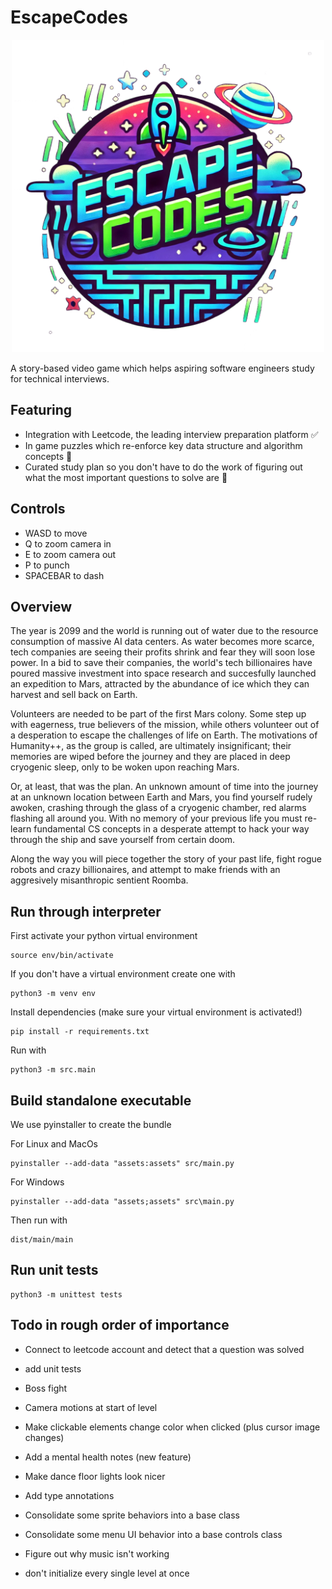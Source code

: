 # EscapeCodes

<div align="center"> 
 <img src="assets/images/logo.png" alt="EscapeCodes logo" width="500"/>
</div>

A story-based video game which helps aspiring software engineers study for technical interviews.

## Featuring
- Integration with Leetcode, the leading interview preparation platform ✅
- In game puzzles which re-enforce key data structure and algorithm concepts 🚧
- Curated study plan so you don't have to do the work of figuring out what the most important questions to solve are 🚧

## Controls
 - WASD to move
 - Q to zoom camera in
 - E to zoom camera out
 - P to punch
 - SPACEBAR to dash

## Overview
The year is 2099 and the world is running out of water due to the resource consumption of massive AI data centers. As water becomes more scarce, tech companies are seeing their profits shrink and fear they will soon lose power. In a bid to save their companies, the world's tech billionaires have poured massive investment into space research and succesfully launched an expedition to Mars, attracted by the abundance of ice which they can harvest and sell back on Earth. 

Volunteers are needed to be part of the first Mars colony. Some step up with eagerness, true believers of the mission, while others volunteer out of a desperation to escape the challenges of life on Earth. The motivations of Humanity++, as the group is called, are ultimately insignificant; their memories are wiped before the journey and they are placed in deep cryogenic sleep, only to be woken upon reaching Mars.  

Or, at least, that was the plan. An unknown amount of time into the journey at an unknown location between Earth and Mars, you find yourself rudely awoken, crashing through the glass of a cryogenic chamber, red alarms flashing all around you. With no memory of your previous life you must re-learn fundamental CS concepts in a desperate attempt to hack your way through the ship and save yourself from certain doom.

Along the way you will piece together the story of your past life, fight rogue robots and crazy billionaires, and attempt to make friends with an aggresively misanthropic sentient Roomba.

## Run through interpreter

First activate your python virtual environment

```
source env/bin/activate
```

If you don't have a virtual environment create one with

```
python3 -m venv env
```

Install dependencies (make sure your virtual environment is activated!)

```
pip install -r requirements.txt
```

Run with

```
python3 -m src.main
```

## Build standalone executable

We use pyinstaller to create the bundle

For Linux and MacOs
```
pyinstaller --add-data "assets:assets" src/main.py
```

For Windows
```
pyinstaller --add-data "assets;assets" src\main.py
```

Then run with

```
dist/main/main
```

## Run unit tests

```
python3 -m unittest tests
```

## Todo in rough order of importance

- Connect to leetcode account and detect that a question was solved
- add unit tests
- Boss fight
- Camera motions at start of level
- Make clickable elements change color when clicked (plus cursor image changes)

- Add a mental health notes (new feature)
- Make dance floor lights look nicer
- Add type annotations
- Consolidate some sprite behaviors into a base class
- Consolidate some menu UI behavior into a base controls class
- Figure out why music isn't working
- don't initialize every single level at once
